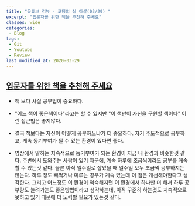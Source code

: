 ```yaml
---
title: "유튜브 리뷰 - 코딩의 실 아샬(03/29) "
excerpt: "입문자를 위한 책을 추천해 주세요"
classes: wide
categories:
 - Blog
tags:
 - Git
 - Youtube
 - Review
last_modified_at: 2020-03-29
---
```




## [입문자를 위한 책을 추천해 주세요](https://youtu.be/2D7TeqBfxvY)

* 책 보다 사실 공부법이 중요하다. 
* "어느 책이 좋은책이다"라고는 할 수 있지만 "이 책만이 자신을 구원할 책이다" 이런 접근법은 좋지않다.
* 결국 책보다는 자신이 어떻게 공부하느냐가 더 중요하다. 자기 주도적으로 공부하고, 계속 동기부여가 될 수 있는 환경이 있다면 좋다.





* 영상에서 말하는 지속적으로 동기부여가 되는 환경이 지금 내 환경과 비슷한것 같다. 주변에서 도와주는 사람이 있기 때문에, 계속 하루에 조금씩이라도 공부를 게속 할 수 있는것 같다. 물론 아직 일주일로 잡았을 때 일주일 모두 조금씩 공부하지는 않는다. 하루 정도 빼먹거나 미루는 경우가 계속 있는데 이 점은 개선해야한다고 생각한다. 그리고 어느정도 이 환경이 익숙해지면 이 환경에서 하나만 더 해서 하루 공부량도 늘려가는도 좋은방법이라고 생각하는데, 아직 꾸준히 하는것도 지속적으로 못하고 있기 때문에 더 노력할 필요가 있는것 같다.